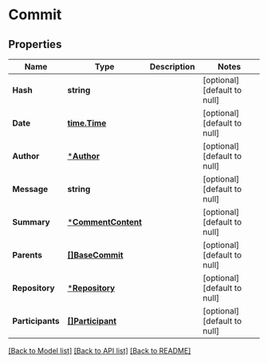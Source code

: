 # Commit

## Properties
Name | Type | Description | Notes
------------ | ------------- | ------------- | -------------
**Hash** | **string** |  | [optional] [default to null]
**Date** | [**time.Time**](time.Time.md) |  | [optional] [default to null]
**Author** | [***Author**](author.md) |  | [optional] [default to null]
**Message** | **string** |  | [optional] [default to null]
**Summary** | [***CommentContent**](comment_content.md) |  | [optional] [default to null]
**Parents** | [**[]BaseCommit**](base_commit.md) |  | [optional] [default to null]
**Repository** | [***Repository**](repository.md) |  | [optional] [default to null]
**Participants** | [**[]Participant**](participant.md) |  | [optional] [default to null]

[[Back to Model list]](../README.md#documentation-for-models) [[Back to API list]](../README.md#documentation-for-api-endpoints) [[Back to README]](../README.md)

